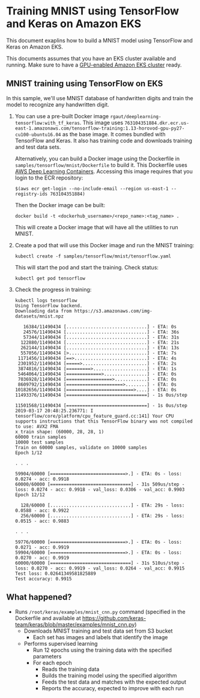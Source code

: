 # Training MNIST using TensorFlow and Keras on Amazon EKS

This document exaplins how to build a MNIST model using TensorFlow and Keras on Amazon EKS.

This documents assumes that you have an EKS cluster available and running. Make sure to have a [GPU-enabled Amazon EKS cluster](eks-gpu.md) ready.

## MNIST training using TensorFlow on EKS

In this sample, we'll use MNIST database of handwritten digits and train the model to recognize any handwritten digit.

1. You can use a pre-built Docker image `rgaut/deeplearning-tensorflow:with_tf_keras`. This image uses `763104351884.dkr.ecr.us-east-1.amazonaws.com/tensorflow-training:1.13-horovod-gpu-py27-cu100-ubuntu16.04` as the base image. It comes bundled with TensorFlow and Keras. It also has training code and downloads training and test data sets.

   Alternatively, you can build a Docker image using the Dockerfile in `samples/tensorflow/mnist/Dockerfile` to build it. This Dockerfile uses [AWS Deep Learning Containers](https://aws.amazon.com/machine-learning/containers/). Accessing this image requires that you login to the ECR repository:

   ```
   $(aws ecr get-login --no-include-email --region us-east-1 --registry-ids 763104351884)
   ```
 
   Then the Docker image can be built:

   ```
   docker build -t <dockerhub_username>/<repo_name>:<tag_name> .
   ```

   This will create a Docker image that will have all the utilities to run MNIST.

2. Create a pod that will use this Docker image and run the MNIST training:

   ```
   kubectl create -f samples/tensorflow/mnist/tensorflow.yaml
   ```

   This will start the pod and start the training. Check status:

   ```
   kubectl get pod tensorflow
   ```

3. Check the progress in training:

	```
	kubectl logs tensorflow
	Using TensorFlow backend.
	Downloading data from https://s3.amazonaws.com/img-datasets/mnist.npz

	   16384/11490434 [..............................] - ETA: 0s
	   24576/11490434 [..............................] - ETA: 36s
	   57344/11490434 [..............................] - ETA: 31s
	  122880/11490434 [..............................] - ETA: 21s
	  262144/11490434 [..............................] - ETA: 13s
	  557056/11490434 [>.............................] - ETA: 7s 
	 1171456/11490434 [==>...........................] - ETA: 4s
	 2301952/11490434 [=====>........................] - ETA: 2s
	 3874816/11490434 [=========>....................] - ETA: 1s
	 5464064/11490434 [=============>................] - ETA: 0s
	 7036928/11490434 [=================>............] - ETA: 0s
	 8609792/11490434 [=====================>........] - ETA: 0s
	10182656/11490434 [=========================>....] - ETA: 0s
	11493376/11490434 [==============================] - 1s 0us/step

	11501568/11490434 [==============================] - 1s 0us/step
	2019-03-17 20:48:25.236771: I tensorflow/core/platform/cpu_feature_guard.cc:141] Your CPU supports instructions that this TensorFlow binary was not compiled to use: AVX2 FMA
	x_train shape: (60000, 28, 28, 1)
	60000 train samples
	10000 test samples
	Train on 60000 samples, validate on 10000 samples
	Epoch 1/12

	. . .

	59904/60000 [============================>.] - ETA: 0s - loss: 0.0274 - acc: 0.9918
	60000/60000 [==============================] - 31s 509us/step - loss: 0.0274 - acc: 0.9918 - val_loss: 0.0306 - val_acc: 0.9903
	Epoch 12/12

	  128/60000 [..............................] - ETA: 29s - loss: 0.0588 - acc: 0.9922
	  256/60000 [..............................] - ETA: 29s - loss: 0.0515 - acc: 0.9883	

	. . .

	59776/60000 [============================>.] - ETA: 0s - loss: 0.0271 - acc: 0.9919
	59904/60000 [============================>.] - ETA: 0s - loss: 0.0270 - acc: 0.9919
	60000/60000 [==============================] - 31s 510us/step - loss: 0.0270 - acc: 0.9919 - val_loss: 0.0264 - val_acc: 0.9915
	Test loss: 0.02641349581825889
	Test accuracy: 0.9915
	```

## What happened?

- Runs `/root/keras/examples/mnist_cnn.py` command (specified in the Dockerfile and available at https://github.com/keras-team/keras/blob/master/examples/mnist_cnn.py)
  - Downloads MNIST training and test data set from S3 bucket
    - Each set has images and labels that identify the image
  - Performs supervised learning
    - Run 12 epochs using the training data with the specified parameters
    - For each epoch
      - Reads the training data
      - Builds the training model using the specified algorithm
      - Feeds the test data and matches with the expected output
      - Reports the accuracy, expected to improve with each run

